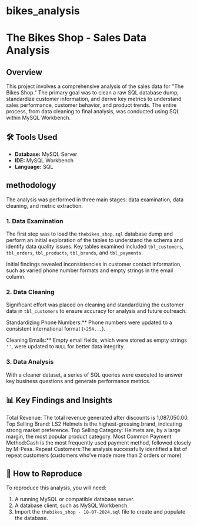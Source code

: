 # bikes_analysis
# The Bikes Shop - Sales Data Analysis

## Overview

This project involves a comprehensive analysis of the sales data for "The Bikes Shop." The primary goal was to clean a raw SQL database dump, standardize customer information, and derive key metrics to understand sales performance, customer behavior, and product trends. The entire process, from data cleaning to final analysis, was conducted using SQL within MySQL Workbench.


## 🛠️ Tools Used

* **Database:** MySQL Server
* **IDE:** MySQL Workbench
* **Language:** SQL


##  methodology

The analysis was performed in three main stages: data examination, data cleaning, and metric extraction.

### 1. Data Examination

The first step was to load the `thebikes_shop.sql` database dump and perform an initial exploration of the tables to understand the schema and identify data quality issues. Key tables examined included `tbl_customers`, `tbl_orders`, `tbl_products`, `tbl_brands`, and `tbl_payments`.

Initial findings revealed inconsistencies in customer contact information, such as varied phone number formats and empty strings in the email column.

### 2. Data Cleaning

Significant effort was placed on cleaning and standardizing the customer data in `tbl_customers` to ensure accuracy for analysis and future outreach.

Standardizing Phone Numbers:** Phone numbers were updated to a consistent international format (`+254...`).
  
Cleaning Emails:** Empty email fields, which were stored as empty strings `''`, were updated to `NULL` for better data integrity.


### 3. Data Analysis

With a cleaner dataset, a series of SQL queries were executed to answer key business questions and generate performance metrics.

## 📊 Key Findings and Insights

Total Revenue: The total revenue generated after discounts is 1,087,050.00.
Top Selling Brand: LS2 Helmets is the highest-grossing brand, indicating strong market preference.
Top Selling Category: Helmets are, by a large margin, the most popular product category.
Most Common Payment Method:Cash is the most frequently used payment method, followed closely by M-Pesa.
Repeat Customers:The analysis successfully identified a list of repeat customers (customers who’ve made more than 2 orders or more)


## 🚀 How to Reproduce

To reproduce this analysis, you will need:
1.  A running MySQL or compatible database server.
2.  A database client, such as MySQL Workbench.
3.  Import the `thebikes_shop - 18-07-2024.sql` file to create and populate the database.

